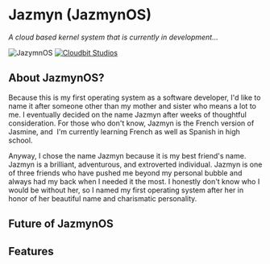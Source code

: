 # Jazmyn (JazmynOS)
*A cloud based kernel system that is currently in development...*

![JazymnOS](https://github.com/RestiveSole267/JazmynOS/workflows/JazmynOS/badge.svg)
[![Cloudbit Studios](https://img.shields.io/discord/830522505605283862.svg?logo=discord&logoColor=white&logoWidth=20&labelColor=7289DA&label=Discord&color=17cf48)](https://discord.gg/Rc8TFnnzcR)

## About JazmynOS?
Because this is my first operating system as a software developer, I'd like to name it after someone other than my mother and sister who means a lot to me. I eventually decided on the name Jazmyn after weeks of thoughtful consideration. For those who don't know, Jazmyn is the French version of Jasmine, and  I'm currently learning French as well as Spanish in high school. 

Anyway, I chose the name Jazmyn because it is my best friend's name. Jazmyn is a brilliant, adventurous, and extroverted individual. Jazmyn is one of three friends who have pushed me beyond my personal bubble and always had my back when I needed it the most. I honestly don't know who I would be without her, so I named my first operating system after her in honor of her beautiful name and charismatic personality.

## Future of JazmynOS

## Features
